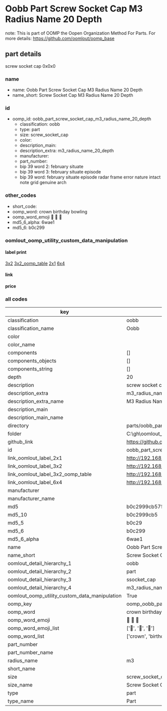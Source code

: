 # Oobb Part Screw Socket Cap M3 Radius Name 20 Depth  

note: This is part of OOMP the Oopen Organization Method For Parts. For more details: https://github.com/oomlout/oomp_base

##  part details
  



screw socket cap 0x0x0



### name
* name: Oobb Part Screw Socket Cap M3 Radius Name 20 Depth
* name_short: Screw Socket Cap M3 Radius Name 20 Depth
### id
* oomp_id: oobb_part_screw_socket_cap_m3_radius_name_20_depth
  * classification: oobb
  * type: part
  * size: screw_socket_cap
  * color: 
  * description_main: 
  * description_extra: m3_radius_name_20_depth
  * manufacturer: 
  * part_number: 
  * bip 39 word 2: february situate
  * bip 39 word 3: february situate episode
  * bip 39 word: february situate episode radar frame error nature intact note grid genuine arch

### other_codes
* short_code: 
* oomp_word: crown birthday bowling
* oomp_word_emoji :crown: :birthday: :bowling:
* md5_6_alpha: 6wae1
* md5_6: b0c299






### oomlout_oomp_utility_custom_data_manipulation
#### label print
[3x2](http://192.168.1.245:1112/?label=oomp%206wae1)
[3x2_oomp_table](http://192.168.1.108:1112/?label=oomp%206wae1)
[2x1](http://192.168.1.242:1112/?label=oomp%206wae1)
[6x4](http://192.168.1.55:1112/?label=oomp%206wae1)    

#### link

                              

#### price







### all codes 
| key | value |  
| --- | --- |  
| classification | oobb |  
| classification_name | Oobb |  
| color |  |  
| color_name |  |  
| components | [] |  
| components_objects | [] |  
| components_string | [] |  
| depth | 20 |  
| description | screw socket cap 0x0x0 |  
| description_extra | m3_radius_name_20_depth |  
| description_extra_name | M3 Radius Name 20 Depth |  
| description_main |  |  
| description_main_name |  |  
| directory | parts/oobb_part_screw_socket_cap_m3_radius_name_20_depth |  
| folder | C:\gh\oomlout_oobb_version_4_generated_parts\parts\oobb_part_screw_socket_cap_m3_radius_name_20_depth |  
| github_link | https://github.com/oomlout/oomlout_oomp_part_src/tree/main/parts/oobb_part_screw_socket_cap_m3_radius_name_20_depth |  
| id | oobb_part_screw_socket_cap_m3_radius_name_20_depth |  
| link_oomlout_label_2x1 | http://192.168.1.242:1112/?label=oomp%206wae1 |  
| link_oomlout_label_3x2 | http://192.168.1.245:1112/?label=oomp%206wae1 |  
| link_oomlout_label_3x2_oomp_table | http://192.168.1.108:1112/?label=oomp%206wae1 |  
| link_oomlout_label_6x4 | http://192.168.1.55:1112/?label=oomp%206wae1 |  
| manufacturer |  |  
| manufacturer_name |  |  
| md5 | b0c2999cb575926d332e4b0a97f26aa2 |  
| md5_10 | b0c2999cb5 |  
| md5_5 | b0c29 |  
| md5_6 | b0c299 |  
| md5_6_alpha | 6wae1 |  
| name | Oobb Part Screw Socket Cap M3 Radius Name 20 Depth |  
| name_short | Screw Socket Cap M3 Radius Name 20 Depth |  
| oomlout_detail_hierarchy_1 | oobb |  
| oomlout_detail_hierarchy_2 | part |  
| oomlout_detail_hierarchy_3 | ssocket_cap |  
| oomlout_detail_hierarchy_4 | m3_radius_name_20_depth |  
| oomlout_oomp_utility_custom_data_manipulation | True |  
| oomp_key | oomp_oobb_part_screw_socket_cap_m3_radius_name_20_depth |  
| oomp_word | crown birthday bowling |  
| oomp_word_emoji | :crown: :birthday: :bowling: |  
| oomp_word_emoji_list | [':crown:', ':birthday:', ':bowling:'] |  
| oomp_word_list | ['crown', 'birthday', 'bowling'] |  
| part_number |  |  
| part_number_name |  |  
| radius_name | m3 |  
| short_name |  |  
| size | screw_socket_cap |  
| size_name | Screw Socket Cap |  
| type | part |  
| type_name | Part |  
